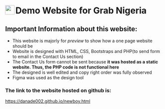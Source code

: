 
# <a href="url"><img src="https://danade002.github.io/img/logo.png" align="left" height="30"></a>Demo Website for Grab Nigeria

## Important Information about this website: 
- This website is majorly for _preview_ to show how a one page website should be 
- Website is designed with HTML, CSS, Bootstraps and PHP(to send form to email in the Contact Us section)
- The Contact Us form cannot be sent because __it was hosted as a static website. Thus, the PHP code is not functional here__
- The designed is well edited and copy right order was fully observed
- Figma was used as the design tool

### The link to the website hosted on github is:
https://danade002.github.io/newboy.html
